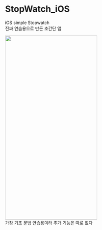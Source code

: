 # StopWatch_iOS
iOS simple Stopwatch<br>
진짜 연습용으로 만든 초간단 앱 

<img src = "https://user-images.githubusercontent.com/33897259/145936137-f224e560-4bcf-4391-b854-7353fd078338.png" width = "300" height = "600">
<br>가장 기초 문법 연습용이라 추가 기능은 따로 없다 
